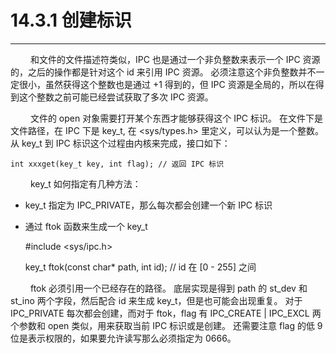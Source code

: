 # 14.3.1 创建标识
***

&emsp;&emsp;
和文件的文件描述符类似，IPC 也是通过一个非负整数来表示一个 IPC 资源的，之后的操作都是针对这个 id 来引用 IPC 资源。
必须注意这个非负整数并不一定很小，虽然获得这个整数也是通过 +1 得到的，但 IPC 资源是全局的，所以在得到这个整数之前可能已经尝试获取了多次 IPC 资源。

&emsp;&emsp;
文件的 open 对象需要打开某个东西才能够获得这个 IPC 标识。
在文件下是文件路径，在 IPC 下是 key\_t, 在 &lt;sys/types.h&gt; 里定义，可以认为是一个整数。
从 key\_t 到 IPC 标识这个过程由内核来完成，接口如下：

    int xxxget(key_t key, int flag); // 返回 IPC 标识

&emsp;&emsp;
key\_t 如何指定有几种方法：

+ key\_t 指定为 IPC\_PRIVATE，那么每次都会创建一个新 IPC 标识
+ 通过 ftok 函数来生成一个 key\_t


    #include <sys/ipc.h>
    
    key_t ftok(const char* path, int id); // id 在 [0 - 255] 之间

&emsp;&emsp;
ftok 必须引用一个已经存在的路径。
底层实现是得到 path 的 st\_dev 和 st\_ino 两个字段，然后配合 id 来生成 key\_t，但是也可能会出现重复。
对于 IPC\_PRIVATE 每次都会创建，而对于 ftok，flag 有 IPC\_CREATE | IPC\_EXCL 两个参数和 open 类似，用来获取当前 IPC 标识或是创建。
还需要注意 flag 的低 9 位是表示权限的，如果要允许读写那么必须指定为 0666。